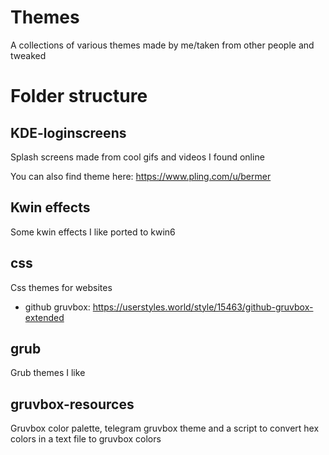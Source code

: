 # Themes
A collections of various themes made by me/taken from other people and tweaked

# Folder structure

## KDE-loginscreens

Splash screens made from cool gifs and videos I found online

You can also find theme here: https://www.pling.com/u/bermer

## Kwin effects

Some kwin effects I like ported to kwin6

## css

Css themes for websites

- github gruvbox: https://userstyles.world/style/15463/github-gruvbox-extended

## grub

Grub themes I like

## gruvbox-resources

Gruvbox color palette, telegram gruvbox theme and a script to convert hex colors in a text file to gruvbox colors
